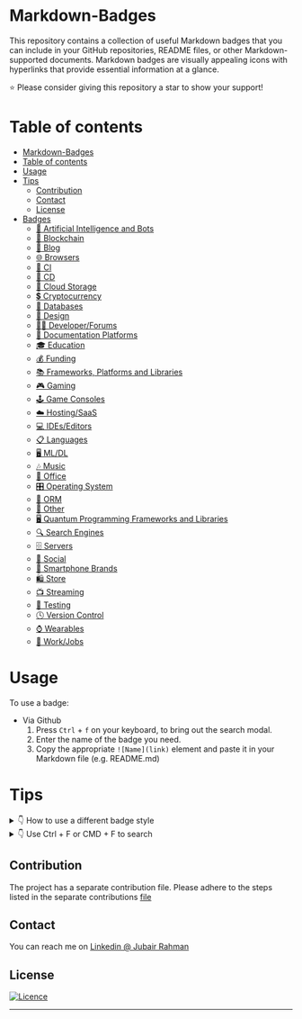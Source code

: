 # Markdown-Badges
This repository contains a collection of useful Markdown badges that you can include in your GitHub repositories, README files, or other Markdown-supported documents. Markdown badges are visually appealing icons with hyperlinks that provide essential information at a glance.

:star: Please consider giving this repository a star to show your support!

# Table of contents
- [Markdown-Badges](#markdown-badges)
- [Table of contents](#table-of-contents)
- [Usage](#usage)
- [Tips](#tips)
  - [Contribution](#contribution)
  - [Contact](#contact)
  - [License](#license)
- [Badges](#badges)
    - [🤖 Artificial Intelligence and Bots](./AI_Bots.md)
    - [🔗 Blockchain](./Blockchain.md)
    - [📝 Blog](./Blog.md)
    - [🌐 Browsers](./Browsers.md)
    - [🔬 CI](./ci_cd.md)
    - [📲 CD](./ci_cd.md)
    - [📂 Cloud Storage](./cloud_storage.md)
    - [💲 Cryptocurrency](./crypto_currency.md)
    - [💾 Databases](./databases.md)
    - [🎨 Design](./design.md)
    - [🧑‍💻 Developer/Forums](./developers_forum.md)
    - [📑 Documentation Platforms](./documentation_platforms.md)
    - [🎓 Education](./education.md)
    - [💰 Funding](./funding.md)
    - [📚 Frameworks, Platforms and Libraries](./frameworks_platforms_libraries.md)
    - [🎮 Gaming](./gaming.md)
    - [🕹️ Game Consoles](./gaming_consoles.md)
    - [☁️ Hosting/SaaS](./hosting_sass.md)
    - [💻 IDEs/Editors](./ide_Editors.md)
    - [📋 Languages](./languages.md)
    - [🖥️ ML/DL](./ml_dl.md)
    - [🎶 Music](./musics.md)
    - [🏢 Office](./office.md)
    - [🎛️ Operating System](./operatingSystem.md)
    - [🎋 ORM](./orm.md)
    - [🥅 Other](./others.md)
    - [🖥️ Quantum Programming Frameworks and Libraries](./quantamProgramming_framework.md)
    - [🔍 Search Engines](./searchEngine.md)
    - [🗄️ Servers](./servers.md)
    - [💬 Social](./social_media.md)
    - [📱 Smartphone Brands](./smartphone_brands.md)
    - [🛍️ Store](./stores.md)
    - [📺 Streaming](./streaming.md)
    - [🧪 Testing](./testing_tools.md)
    - [🕓 Version Control](./version_control.md)
    - [⌚️ Wearables](./wearables.md)
    - [💼 Work/Jobs](./works_jobs.md)
  


# Usage
To use a badge:
- Via Github
    1. Press `Ctrl` + `f` on your keyboard, to bring out the search modal.
    1. Enter the name of the badge you need.
    1. Copy the appropriate `![Name](link)` element and paste it in your Markdown file (e.g. README.md)


# Tips

<details> 
<summary>👇 How to use a different badge style</summary>
<hr>

> <strong>Note:</strong> `for-the-badge` is the style that we chose for appearance purposes. Other styles are available at [https://shields.io/#styles](https://shields.io/#styles) and can be used with the badges here. Thanks, @kingthorin for mentioning this!


Shields.io offers 5 styles, which are:
| S/N | Types         | Styles                                                                                                    |
| :-: | :------------ | :-------------------------------------------------------------------------------------------------------- |
| 1   | Plastic       | ![Plastic](https://shields.io/badge/style-plastic-03650f?logo=appveyor&style=plastic)                     |
| 2   | Flat-square   | ![Flat-square](https://shields.io/badge/style-flat--square-03650f?logo=appveyor&style=flat-square)        |
| 3   | Flat          | ![Flat](https://shields.io/badge/style-flat-03650f?logo=appveyor&style=flat)                              |
| 4   | Social        | ![Social](https://shields.io/badge/style-social-03650f?logo=appveyor&style=social)                        |
| 5   | For-the-badge | ![For-the-badge](https://shields.io/badge/style-for--the--badge-03650f?logo=appveyor&style=for-the-badge) |



💡 To use a different style: Replace `for-the-badge` in the markdown link with any of the styles above.
```
Example.

🧷  For plastic
https://shields.io/badge/style-plastic-green?logo=appveyor&style=plastic

🤏🏽  For Flat
https://shields.io/badge/style-flat-green?logo=appveyor&style=flat
```

</details>

<details> 
<summary>👇 Use Ctrl + F or CMD + F to search</summary>
 <hr>

 > <strong>Tip:</strong> Since there are a lot of badges, to search for the particular badge you are looking for, use Ctrl + F and type the name you want. Thanks, @JakyeRU for mentioning this!
</details>


## Contribution

The project has a separate contribution file. Please adhere to the steps listed in the separate contributions [file](./CONTRIBUTING.md)

## Contact

You can reach me on [Linkedin @ Jubair Rahman](https://www.linkedin.com/in/jubair-rahman0/)

## License

[![Licence](https://img.shields.io/github/license/Ileriayo/markdown-badges?style=for-the-badge)](https://raw.githubusercontent.com/polakDas/Markdown-Badges/main/LICENSE)
<hr>